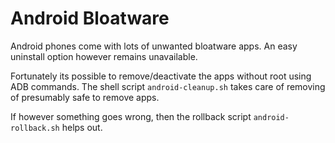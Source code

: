 # Android Bloatware
Android phones come with lots of unwanted bloatware apps. An easy uninstall option however remains unavailable.

Fortunately its possible to remove/deactivate the apps without root using ADB commands.
The shell script `android-cleanup.sh` takes care of removing of presumably safe to remove apps.

If however something goes wrong, then the rollback script `android-rollback.sh` helps out.
